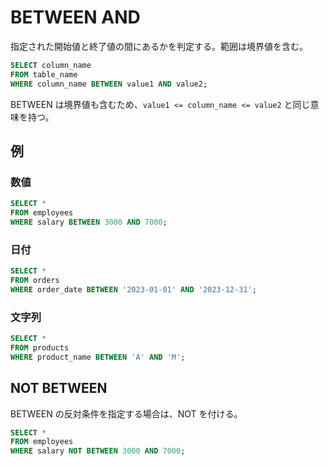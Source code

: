 # BETWEEN AND

指定された開始値と終了値の間にあるかを判定する。範囲は境界値を含む。

```sql
SELECT column_name
FROM table_name
WHERE column_name BETWEEN value1 AND value2;
```

BETWEEN は境界値も含むため、`value1 <= column_name <= value2` と同じ意味を持つ。

## 例

### 数値

```sql
SELECT * 
FROM employees 
WHERE salary BETWEEN 3000 AND 7000;
```

### 日付

```sql
SELECT * 
FROM orders 
WHERE order_date BETWEEN '2023-01-01' AND '2023-12-31';
```

### 文字列

```sql
SELECT * 
FROM products 
WHERE product_name BETWEEN 'A' AND 'M';
```

## NOT BETWEEN

BETWEEN の反対条件を指定する場合は、NOT を付ける。

```sql
SELECT * 
FROM employees 
WHERE salary NOT BETWEEN 3000 AND 7000;
```

